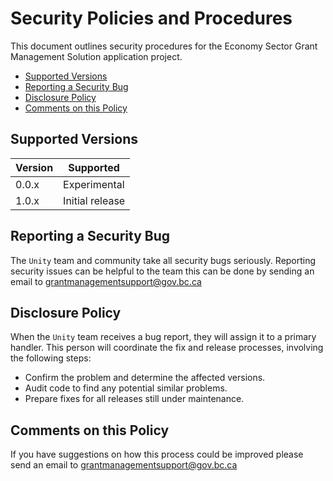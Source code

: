 # Security Policies and Procedures

This document outlines security procedures for the Economy Sector Grant Management Solution application project.

- [Supported Versions](#supported-versions)
- [Reporting a Security Bug](#reporting-a-bug)
- [Disclosure Policy](#disclosure-policy)
- [Comments on this Policy](#comments-on-this-policy)

## Supported Versions

| Version | Supported          |
| ------- | ------------------ |
| 0.0.x   | Experimental  |
| 1.0.x   | Initial release |

## Reporting a Security Bug

The `Unity` team and community take all security bugs seriously. Reporting security issues can be helpful to the team this can be done by sending an email to <grantmanagementsupport@gov.bc.ca>

## Disclosure Policy

When the `Unity` team receives a bug report, they will assign it to a primary handler. This person will coordinate the fix and release processes, involving the following steps:

- Confirm the problem and determine the affected versions.
- Audit code to find any potential similar problems.
- Prepare fixes for all releases still under maintenance.

## Comments on this Policy

If you have suggestions on how this process could be improved please send an email to <grantmanagementsupport@gov.bc.ca>